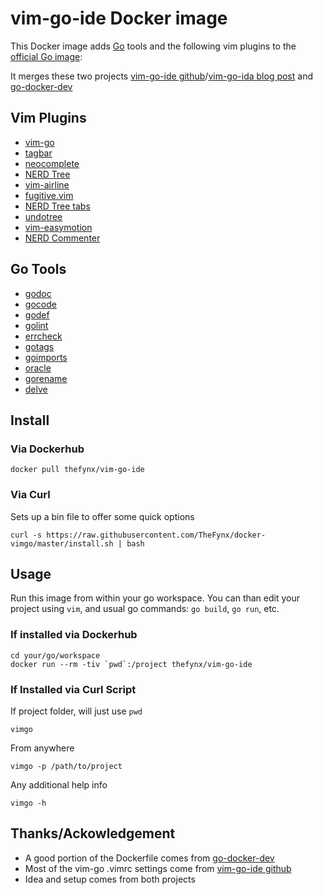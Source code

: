 # vim-go-ide Docker image

This Docker image adds [Go](https://golang.org/) tools and the following vim plugins to the [official Go image](https://registry.hub.docker.com/_/golang/):

It merges these two projects [vim-go-ide github](https://github.com/farazdagi/vim-go-ide)/[vim-go-ida blog post](http://farazdagi.com/blog/2015/vim-as-golang-ide/) and [go-docker-dev](https://github.com/mbrt/go-docker-dev)

## Vim Plugins

* [vim-go](https://github.com/fatih/vim-go)
* [tagbar](https://github.com/majutsushi/tagbar)
* [neocomplete](https://github.com/Shougo/neocomplete)
* [NERD Tree](https://github.com/scrooloose/nerdtree)
* [vim-airline](https://github.com/bling/vim-airline)
* [fugitive.vim](https://github.com/tpope/vim-fugitive)
* [NERD Tree tabs](https://github.com/jistr/vim-nerdtree-tabs)
* [undotree](https://github.com/mbbill/undotree)
* [vim-easymotion](https://github.com/Lokaltog/vim-easymotion)
* [NERD Commenter](https://github.com/scrooloose/nerdcommenter)

## Go Tools

* [godoc](https://godoc.org/golang.org/x/tools/cmd/godoc)
* [gocode](https://github.com/nsf/gocode)
* [godef](https://github.com/rogpeppe/godef)
* [golint](https://github.com/golang/lint/golint)
* [errcheck](https://github.com/kisielk/errcheck)
* [gotags](https://github.com/jstemmer/gotags)
* [goimports](https://godoc.org/golang.org/x/tools/cmd/goimports)
* [oracle](https://godoc.org/golang.org/x/tools/cmd/oracle)
* [gorename](https://godoc.org/golang.org/x/tools/cmd/gorename)
* [delve](https://github.com/derekparker/delve)

## Install

### Via Dockerhub

`docker pull thefynx/vim-go-ide`

### Via Curl

Sets up a bin file to offer some quick options

`curl -s https://raw.githubusercontent.com/TheFynx/docker-vimgo/master/install.sh | bash`

## Usage

Run this image from within your go workspace. You can than edit your project using `vim`, and usual go commands: `go build`, `go run`, etc.

### If installed via Dockerhub

```
cd your/go/workspace
docker run --rm -tiv `pwd`:/project thefynx/vim-go-ide
```

### If Installed via Curl Script

If project folder, will just use `pwd`
```
vimgo
```

From anywhere
```
vimgo -p /path/to/project
```

Any additional help info
```
vimgo -h
```

## Thanks/Ackowledgement
* A good portion of the Dockerfile comes from [go-docker-dev](https://github.com/mbrt/go-docker-dev)
* Most of the vim-go .vimrc settings come from [vim-go-ide github](https://github.com/farazdagi/vim-go-ide)
* Idea and setup comes from both projects

